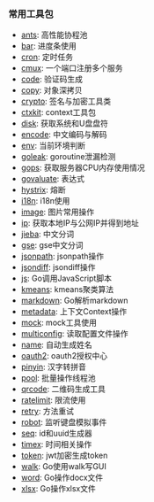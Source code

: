 ### 常用工具包

- [ants](ants): 高性能协程池
- [bar](bar): 进度条使用
- [cron](cron): 定时任务
- [cmux](cmux): 一个端口注册多个服务
- [code](code): 验证码生成
- [copy](copy): 对象深拷贝
- [crypto](crypto): 签名与加密工具类
- [ctxkit](ctxkit): context工具包
- [disk](disk): 获取系统和U盘盘符
- [encode](encode): 中文编码与解码
- [env](env): 当前环境判断
- [goleak](goleak): goroutine泄漏检测
- [gops](gops): 获取服务器CPU内存使用情况
- [govaluate](govaluate): 表达式
- [hystrix](hystrix): 熔断
- [i18n](i18n): i18n使用
- [image](images): 图片常用操作
- [ip](ip): 获取本地IP与公网IP并得到地址
- [jieba](jieba): 中文分词
- [gse](gse): gse中文分词
- [jsonpath](jsonpath): jsonpath操作
- [jsondiff](jsondiff): jsondiff操作
- [js](js): Go调用JavaScript脚本
- [kmeans](kmeans): kmeans聚类算法
- [markdown](markdown): Go解析markdown
- [metadata](metadata): 上下文Context操作
- [mock](mock): mock工具使用
- [multiconfig](multiconfig): 读取配置文件操作
- [name](name): 自动生成姓名
- [oauth2](oauth2): oauth2授权中心
- [pinyin](pinyin): 汉字转拼音
- [pool](pool): 批量操作线程池
- [qrcode](qrcode): 二维码生成工具
- [ratelimit](ratelimit):  限流使用
- [retry](retry):  方法重试
- [robot](robot): 监听键盘模拟事件
- [seq](seq): id和uuid生成器
- [timex](timex): 时间相关操作
- [token](token): jwt加密生成token
- [walk](walk): Go使用walk写GUI
- [word](word): Go操作docx文件
- [xlsx](xlsx): Go操作xlsx文件





